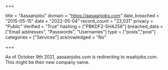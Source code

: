 +++

title = "Aasaanjobs"
domain = "https://aasaanjobs.com"
date_breached = "2015-05-15"
date = "2022-05-04"
record_count = "22,031"
privacy = "Public"
Verified = "True"
hashing = ["PBKDF2-SHA256"]
breached_data = ["Email addresses", "Passwords", "Usernames"]
type = ["posts","post"]
categories = ["Services"]
acknowledged = "No"


+++


As of October 9th 2021, aasaanjobs.com is redirecting to waahjobs.com. This might be their new company name.

